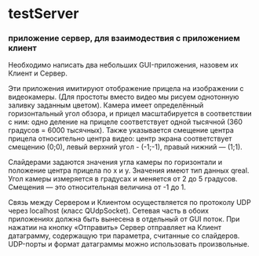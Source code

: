 # testServer
### приложение сервер, для взаимодествия с приложением клиент

Необходимо написать два небольших GUI-приложения, назовем их Клиент и Сервер.

Эти приложения имитируют отображение прицела на изображении с видеокамеры. (Для простоты вместо видео мы рисуем однотонную заливку заданным цветом). Камера имеет определённый горизонтальный угол обзора, и прицел масштабируется в соответствии с ним: одно деление на прицеле соответствует одной тысячной (360 градусов = 6000 тысячных). Также указывается смещение центра прицела относительно центра видео: центр экрана соответствует смещению (0;0), левый верхний угол - (-1;-1), правый нижний — (1;1).

Слайдерами задаются значения угла камеры по горизонтали и положение центра прицела по x и y.  Значения имеют тип данных qreal. Угол камеры измеряется в градусах и меняется от 2 до 5 градусов. Cмещения — это относительная величина от -1 до 1. 

Связь между Сервером и Клиентом осуществляется по протоколу UDP через localhost (класс QUdpSocket). Сетевая часть в обоих приложениях должна быть вынесена в отдельный от GUI поток. При нажатии на кнопку «Отправить» Сервер отправляет на Клиент датаграмму, содержащую три параметра, считанные со слайдеров. UDP-порты и формат датаграммы можно использовать произвольные.
